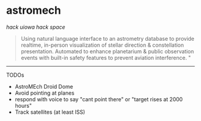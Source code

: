# astromech
*hack uiowa hack space*

>Using natural language interface to an astrometry database to provide realtime, in-person visualization of stellar direction & constellation presentation. Automated to enhance planetarium & public observation events with built-in safety features to prevent aviation interference. "

---
TODOs
- AstroMEch Droid Dome
- Avoid pointing at planes
- respond with voice to say "cant point there" or "target rises at 2000 hours"
- Track satellites (at least ISS)
